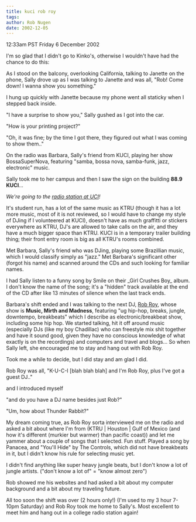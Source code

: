 ```yaml
---
title: kuci rob roy
tags: 
author: Rob Nugen
date: 2002-12-05
---
```


<p class=date>12:33am PST Friday 6 December 2002</p>

<p class=note>I'm so glad that I didn't go to Kinko's, otherwise I
wouldn't have had the chance to do this:</p>

<p>As I stood on the balcony, overlooking California, talking to
Janette on the phone, Sally drove up as I was talking to Janette and
was all, "Rob!  Come down!  I wanna show you something."</p>

<p>I hung up quickly with Janette because my phone went all staticky
when I stepped back inside.</p>

<p>"I have a surprise to show you," Sally gushed as I got into the
car.</p>

<p>"How is your printing project?"</p>

<p>"Oh, it was fine; by the time I got there, they figured out what I
was coming to show them.."</p>

<p>On the radio was Barbara, Sally's friend from KUCI, playing her
show BossaSuperNova, featuring "samba, bossa nova, samba-funk, jazz,
electronic" music.</p>


<p>Sally took me to her campus and then I saw the sign on the building
<b>88.9 KUCI</b>...</p>

<p><em>We're going to the <a href="http://www.kuci.org">radio station
at UCI</a>!</em></p>

<p> It's student run, has a lot of the same music as KTRU (though it
has a lot more music, most of it is not reviewed, so I would have to
change my style of DJing if I volunteered at KUCI), doesn't have as
much graffitti or stickers everywhere as KTRU, DJ's are allowed to
take calls on the air, and they have a much bigger space than KTRU.
KUCI is in a temporary trailer building thing; their front entry room
is big as all KTRU's rooms combined.</p>

<p>Met Barbara, Sally's friend who was DJing, playing some Brazillian
music, which I would classify simply as "jazz."  Met Barbara's
significant other (forgot his name) and scanned around the CDs and
such looking for familiar names.</p>

<p>I had Sally listen to a funny song by Smile on their _Girl Crushes
Boy_ album.  I don't know the name of the song; it's a "hidden" track
available at the end of the CD after like 13 minutes of silence when
the last track ends.</p>

<p>Barbara's shift ended and I was talking to the next DJ, <a
href="http://www.r3e.com">Rob Roy</a>, whose show is <b>Music, Mirth
and Madness</b>, featuring "ug hip-hop, breaks, jungle, downtempo,
breakbeats" which I describe as electronic/breakbeat show, including
some hip hop.  We started talking, hit it off around music (especially
DJs (like my boy Chadillac) who can freestyle mix shit together and
have it sound good, given they have no conscious knowledge of what
exactly is on the recordings) and computers and travel and blogs... So
when Sally left, she encouraged me to stay and hang out with Rob
Roy.</p>

<p>Took me a while to decide, but I did stay and am glad I did.</p>

<p>Rob Roy was all, "K-U-C-I [blah blah blah] and I'm Rob Roy, plus
I've got a guest DJ.."

<p>and I introduced myself</p>

<p>"and do you have a DJ name besides just Rob?"</p>

<p>"Um, how about Thunder Rabbit?"</p>

<p>My dream coming true, as Rob Roy sorta interviewed me on the radio
and asked a bit about where I'm from (KTRU | Houston | Gulf of Mexico
(and how it's different (murkier but warmer) than pacific coast)) and
let me yammer about a couple of songs that I selected.  Fun stuff.
Played a song by Panacea, and "You'll Hide" by The Controls, which did
not have breakbeats in it, but I didn't know his rule for selecting
music yet.</p>

<p>I didn't find anything like super heavy jungle beats, but I don't
know a lot of jungle artists.  ("don't know a lot of" = "know almost
zero")</p>

<p>Rob showed me his websites and had asked a bit about my computer
background and a bit about my traveling future.</p>

<p>All too soon the shift was over (2 hours only!) (I'm used to my 3
hour 7-10pm Saturday) and Rob Roy took me home to Sally's.  Most
excellent to meet him and hang out in a college radio station again!</p>
